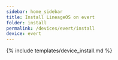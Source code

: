 ```yaml
---
sidebar: home_sidebar
title: Install LineageOS on evert
folder: install
permalink: /devices/evert/install
device: evert
---
```

{% include templates/device_install.md %}
